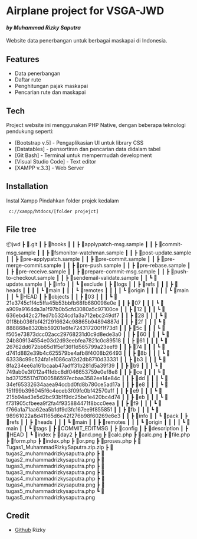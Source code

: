 # Airplane project for VSGA-JWD
#### _by Muhammad Rizky Saputra_



Website data penerbangan untuk berbagai maskapai di Indonesia.

## Features

- Data penerbangan
- Daftar rute
- Penghitungan pajak maskapai
- Pencarian rute dan maskapai


## Tech

Project website ini menggunakan PHP Native, dengan beberapa teknologi pendukung seperti:

- [Bootstrap v.5] - Pengaplikasian UI untuk library CSS
- [Datatables] - pensortiran dan pencarian data didalam tabel
- [Git Bash] - Terminal untuk mempermudah development
- [Visual Studio Code] - Text editor
- [XAMPP v.3.3] - Web Server

## Installation
Instal Xampp 
Pindahkan folder projek kedalam
```
 c://xampp/htdocs/[folder projejct]
```

## File tree
📦jwd
 ┣ 📂.git
 ┃ ┣ 📂hooks
 ┃ ┃ ┣ 📜applypatch-msg.sample
 ┃ ┃ ┣ 📜commit-msg.sample
 ┃ ┃ ┣ 📜fsmonitor-watchman.sample
 ┃ ┃ ┣ 📜post-update.sample
 ┃ ┃ ┣ 📜pre-applypatch.sample
 ┃ ┃ ┣ 📜pre-commit.sample
 ┃ ┃ ┣ 📜pre-merge-commit.sample
 ┃ ┃ ┣ 📜pre-push.sample
 ┃ ┃ ┣ 📜pre-rebase.sample
 ┃ ┃ ┣ 📜pre-receive.sample
 ┃ ┃ ┣ 📜prepare-commit-msg.sample
 ┃ ┃ ┣ 📜push-to-checkout.sample
 ┃ ┃ ┣ 📜sendemail-validate.sample
 ┃ ┃ ┗ 📜update.sample
 ┃ ┣ 📂info
 ┃ ┃ ┗ 📜exclude
 ┃ ┣ 📂logs
 ┃ ┃ ┣ 📂refs
 ┃ ┃ ┃ ┣ 📂heads
 ┃ ┃ ┃ ┃ ┗ 📜main
 ┃ ┃ ┃ ┗ 📂remotes
 ┃ ┃ ┃ ┃ ┗ 📂origin
 ┃ ┃ ┃ ┃ ┃ ┗ 📜main
 ┃ ┃ ┗ 📜HEAD
 ┃ ┣ 📂objects
 ┃ ┃ ┣ 📂03
 ┃ ┃ ┃ ┗ 📜21e3745c1f4c5ffa45b53bbfb68fb680098e0e
 ┃ ┃ ┣ 📂07
 ┃ ┃ ┃ ┗ 📜a909a9164da3a1f97b0b5cfd3080a5c97100ce
 ┃ ┃ ┣ 📂12
 ┃ ┃ ┃ ┗ 📜636ebd42c27fed7b5324cd1a3a712ebc249df7
 ┃ ┃ ┣ 📂28
 ┃ ┃ ┃ ┗ 📜01f8bb036fbf42f2916624c98865b94894887d
 ┃ ┃ ┣ 📂2f
 ┃ ┃ ┃ ┗ 📜888868e8320bb59201e6fe724317200f1f73d1
 ┃ ┃ ┣ 📂5c
 ┃ ┃ ┃ ┗ 📜f505e73873dcc02acc29768231d0c9d8ede3a0
 ┃ ┃ ┣ 📂60
 ┃ ┃ ┃ ┗ 📜24b809134554e03d2d93eebfea7821c0c89518
 ┃ ┃ ┣ 📂61
 ┃ ┃ ┃ ┗ 📜26762dd672bb65d1f5ef36f1d565799a23eef9
 ┃ ┃ ┣ 📂74
 ┃ ┃ ┃ ┗ 📜d741d882e39b4c625579be4afb8f4008b26493
 ┃ ┃ ┣ 📂8b
 ┃ ┃ ┃ ┗ 📜63338c99c524fa1e1086ca12d2db8710d33331
 ┃ ┃ ┣ 📂b3
 ┃ ┃ ┃ ┗ 📜8fa234ee6a161bcaab47adff31b281d5a39f39
 ┃ ┃ ┣ 📂b9
 ┃ ┃ ┃ ┗ 📜749ab0e3f012a41fdbc8df046653759e0ef8e8
 ┃ ┃ ┣ 📂ce
 ┃ ┃ ┃ ┗ 📜bd37125517d7000586597ecbaa3582ee14e84c
 ┃ ┃ ┣ 📂dd
 ┃ ┃ ┃ ┗ 📜34ef65332634aaea94ccbd0fd8b780ce5ad17a
 ┃ ┃ ┣ 📂e8
 ┃ ┃ ┃ ┗ 📜151f99b396045f6c4eceb3f09fc0bf42570a1f
 ┃ ┃ ┣ 📂e9
 ┃ ┃ ┃ ┗ 📜215b94ad3e5d2bc93b1f9dc25be1e420bc4d74
 ┃ ┃ ┣ 📂eb
 ┃ ┃ ┃ ┗ 📜f731905cfbeea9f2fa4f935884471f8bcc0eea
 ┃ ┃ ┣ 📂f9
 ┃ ┃ ┃ ┗ 📜f766a1a71aa62ea5b1df9d3fc167ee9f855851
 ┃ ┃ ┣ 📂fb
 ┃ ┃ ┃ ┗ 📜98961022a8d41165d6e42f276b98f60269e6e3
 ┃ ┃ ┣ 📂info
 ┃ ┃ ┗ 📂pack
 ┃ ┣ 📂refs
 ┃ ┃ ┣ 📂heads
 ┃ ┃ ┃ ┗ 📜main
 ┃ ┃ ┣ 📂remotes
 ┃ ┃ ┃ ┗ 📂origin
 ┃ ┃ ┃ ┃ ┗ 📜main
 ┃ ┃ ┗ 📂tags
 ┃ ┣ 📜COMMIT_EDITMSG
 ┃ ┣ 📜config
 ┃ ┣ 📜description
 ┃ ┣ 📜HEAD
 ┃ ┗ 📜index
 ┣ 📂day2
 ┣ 📜and.png
 ┣ 📜calc.php
 ┣ 📜calc.png
 ┣ 📜file.php
 ┣ 📜form.php
 ┣ 📜index.php
 ┣ 📜or.png
 ┣ 📜proses.php
 ┣ 📜Tugas1_MuhammadRizkySaputra.zip.zip
 ┣ 📜tugas2_muhammadrizkysaputra.php
 ┣ 📜tugas2_muhammadrizkysaputra.png
 ┣ 📜tugas3_muhammadrizkysaputra.php
 ┣ 📜tugas3_muhammadrizkysaputra.png
 ┣ 📜tugas4_muhammadrizkysaputra.php
 ┣ 📜tugas4_muhammadrizkysaputra.png
 ┣ 📜tugas5_muhammadrizkysaputra.php
 ┗ 📜tugas5_muhammadrizkysaputra.png

## Credit
- [Github](https://github.com/Rizkuy01) Rizky
